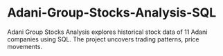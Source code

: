 # Adani-Group-Stocks-Analysis-SQL
Adani Group Stocks Analysis explores historical stock data of 11 Adani companies using SQL. The project uncovers trading patterns, price movements.
